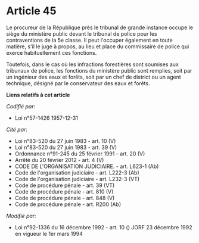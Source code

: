 # Article 45

Le procureur de la République près le tribunal de grande instance occupe le siège du ministère public devant le tribunal de
police pour les contraventions de la 5e classe. Il peut l'occuper également en toute matière, s'il le juge à propos, au lieu
et place du commissaire de police qui exerce habituellement ces fonctions.

Toutefois, dans le cas où les infractions forestières sont soumises aux tribunaux de police, les fonctions du ministère
public sont remplies, soit par un ingénieur des eaux et forêts, soit par un chef de district ou un agent technique, désigné
par le conservateur des eaux et forêts.

**Liens relatifs à cet article**

_Codifié par_:

  - Loi n°57-1426 1957-12-31

_Cité par_:

  - Loi n°83-520 du 27 juin 1983 - art. 10 (V)
  - Loi n°83-520 du 27 juin 1983 - art. 39 (V)
  - Ordonnance n°91-245 du 25 février 1991 - art. 20 (V)
  - Arrêté du 20 février 2012 - art. 4 (V)
  - CODE DE L'ORGANISATION JUDICIAIRE. - art. L623-1 (Ab)
  - Code de l'organisation judiciaire - art. L222-3 (Ab)
  - Code de l'organisation judiciaire - art. L232-3 (VT)
  - Code de procédure pénale - art. 39 (VT)
  - Code de procédure pénale - art. 810 (V)
  - Code de procédure pénale - art. 848 (V)
  - Code de procédure pénale - art. R200 (Ab)

_Modifié par_:

  - Loi n°92-1336 du 16 décembre 1992 - art. 10 () JORF 23 décembre 1992 en vigueur le 1er mars 1994
